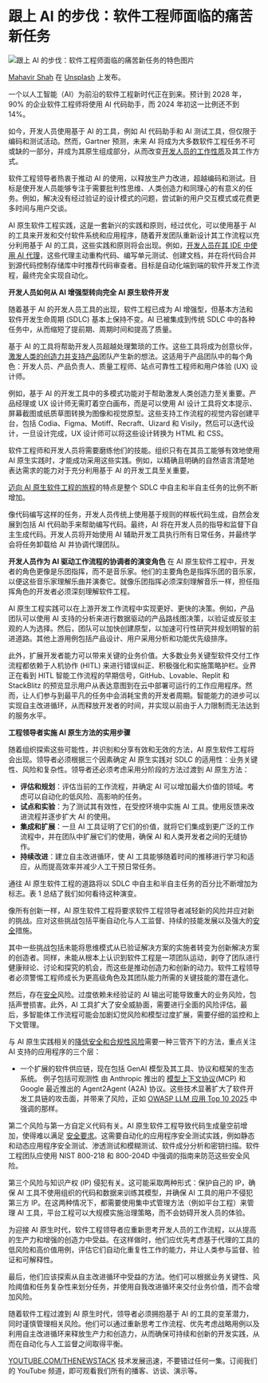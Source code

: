 # 跟上 AI 的步伐：软件工程师面临的痛苦新任务

![跟上 AI 的步伐：软件工程师面临的痛苦新任务的特色图片](https://cdn.thenewstack.io/media/2025/05/57fff614-mahavir-shah-6ptg5fiqklq-unsplash-1024x683.jpg)

[Mahavir Shah](https://unsplash.com/@mahavirshah?utm_content=creditCopyText&utm_medium=referral&utm_source=unsplash) 在 [Unsplash](https://unsplash.com/photos/a-man-riding-a-motorcycle-next-to-a-sports-car-6PTG5FIQkLQ?utm_content=creditCopyText&utm_medium=referral&utm_source=unsplash) 上发布。

一个以人工智能（AI）为前沿的软件工程新时代正在到来。预计到 2028 年，90% 的企业软件工程师将使用 AI 代码助手，而 2024 年初这一比例还不到 14%。

如今，开发人员使用基于 AI 的工具，例如 AI 代码助手和 AI 测试工具，但仅限于编码和测试活动。然而，Gartner 预测，未来 AI 将成为大多数软件工程任务不可或缺的一部分，并成为其原生组成部分，从而改变[开发人员的工作性质](https://www.gartner.com/en/software-engineering/insights/developer-experience-assessment?utm_medium=press-release&utm_campaign=RM_GB_2024_ITSWEL_NPP_PR1_SWENGPRESSRELEASE&utm_term=infographic)及其工作方式。

软件工程领导者热衷于推动 AI 的使用，以释放生产力改进，超越编码和测试。目标是使开发人员能够专注于需要批判性思维、人类创造力和同理心的有意义的任务。例如，解决没有经过验证的设计模式的问题，尝试新的用户交互模式或花费更多时间与用户交谈。

AI 原生软件工程实践，这是一套新兴的实践和原则，经过优化，可以使用基于 AI 的工具来开发和交付软件系统和应用程序，随着开发团队重新设计其工作流程以充分利用基于 AI 的工具，这些实践和原则将会出现。例如，[开发人员在其 IDE 中使用 AI 代理](https://thenewstack.io/thoughtworks-cto-ai-means-we-need-developers-more-than-ever/)，这些代理主动重构代码、编写单元测试、创建文档，并在将代码合并到源代码控制存储库中时推荐代码审查者。目标是自动化端到端的软件开发工作流程，最终完全实现自动化。

**开发人员如何从 AI 增强型转向完全 AI 原生软件开发**

随着基于 AI 的开发人员工具的出现，软件工程已成为 AI 增强型，但基本方法和软件开发生命周期 (SDLC) 基本上保持不变。AI 已被集成到传统 SDLC 中的各种任务中，从而缩短了提前期、周期时间和提高了质量。

基于 AI 的工具将帮助开发人员超越处理繁琐的工作。这些工具将成为创意伙伴，[激发人类的创造力并支持产品](https://thenewstack.io/rust-gets-security-wasi-0-2-support-productivity-boost/)团队产生新的想法。这适用于产品团队中的每个角色：开发人员、产品负责人、质量工程师、站点可靠性工程师和用户体验 (UX) 设计师。

例如，基于 AI 的开发工具中的多模式功能对于帮助激发人类创造力至关重要。产品经理或 UX 设计师无需盯着空白画布，而是可以使用 AI 设计工具将文本提示、屏幕截图或纸质草图转换为图像和视觉原型。这些支持工作流程的视觉内容创建平台，包括 Codia、Figma、Motiff、Recraft、Uizard 和 Visily，然后可以迭代设计，一旦设计完成，UX 设计师可以将这些设计转换为 HTML 和 CSS。

软件工程师和开发人员将需要磨练他们的技能。组织只有在其员工能够有效地使用 AI 原生实践时，才能成功采用这些实践。例如，以精确且明确的自然语言清楚地表达需求的能力对于充分利用基于 AI 的开发工具至关重要。

[迈向 AI 原生软件工程的旅程](https://thenewstack.io/five-ways-your-platform-engineering-journey-can-derail/)的特点是整个 SDLC 中自主和半自主任务的比例不断增加。

像代码编写这样的任务，开发人员传统上使用基于规则的样板代码生成，自然会发展到包括 AI 代码助手来帮助编写代码。最终，AI 将在开发人员的指导和监督下自主生成代码。开发人员将开始使用 AI 辅助开发工具执行所有日常任务，并最终学会将任务卸载给 AI 并协调代理团队。

**开发人员作为 AI 驱动工作流程的协调者的演变角色**
在 AI 原生软件工程中，开发者的角色更像是乐团指挥，而不是音乐家。他们的主要角色是指挥乐团的音乐家，以便这些音乐家理解乐曲并演奏它。就像乐团指挥必须深刻理解音乐一样，担任指挥角色的开发者必须深刻理解软件工程。

AI 原生工程实践可以在上游开发工作流程中实现更好、更快的决策。例如，产品团队可以使用 AI 支持的分析来进行数据驱动的产品路线图决策，以验证或反驳主观的人为选择。然后，团队可以加快创建原型，以加速可行性研究并规划明智的前进道路。其他上游用例包括产品设计、用户采用分析和功能优先级排序。

此外，扩展开发者能力可以带来关键的业务价值。大多数业务关键型软件交付工作流程都依赖于人机协作 (HITL) 来进行错误纠正、积极强化和实施策略护栏。业界正在看到 HITL 智能工作流程的早期信号，GitHub、Lovable、Replit 和 StackBlitz 的预览显示用户从表达意图到在云中部署可运行的工作应用程序。然而，让人们参与到最平凡的任务中会消耗宝贵的开发者周期。智能能力的进步可以实现自主改进循环，从而释放开发者的时间，并实现以前由于人力限制而无法达到的服务水平。

**工程领导者实施 AI 原生方法的实用步骤**

随着组织探索这些可能性，并识别和分享有效和无效的方法，AI 原生软件工程将会出现。领导者必须根据三个因素确定 AI 原生实践对 SDLC 的适用性：业务关键性、风险和复杂性。领导者还必须考虑采用分阶段的方法过渡到 AI 原生方法：

*   **评估和规划**：评估当前的工作流程，并确定 AI 可以增加最大价值的领域。考虑可以自动化的低风险、高影响的任务。
*   **试点和实验**：为了测试其有效性，在受控环境中实施 AI 工具。使用反馈来改进流程并逐步扩大 AI 的使用。
*   **集成和扩展**：一旦 AI 工具证明了它们的价值，就将它们集成到更广泛的工作流程中，并在团队中扩展它们的使用，确保 AI 和人类开发者之间的无缝协作。
*   **持续改进**：建立自主改进循环，使 AI 工具能够随着时间的推移进行学习和适应，从而提高效率并减少人工干预日常任务。

通往 AI 原生软件工程的道路将以 SDLC 中自主和半自主任务的百分比不断增加为标志。表 1 总结了我们如何看待这种演变。

像所有创新一样，AI 原生软件工程将要求软件工程领导者减轻新的风险并应对新的挑战。应对这些挑战包括平衡自动化与人工监督、持续的技能发展以及强大的[安全](https://www.gartner.com/en/cybersecurity/topics/cybersecurity-and-ai?utm_medium=press-release&utm_campaign=RM_GB_YOY_ITSEC_NPP_PR1_PILCYBERAI)措施。

其中一些挑战包括未能将思维模式从已验证解决方案的实施者转变为创新解决方案的创造者。同样，未能从根本上认识到软件工程是一项团队运动，剥夺了团队进行健康辩论、讨论和探究的机会，而这些是推动创造力和创新的动力。软件工程领导者必须警惕工程师成长为更高级角色及其团队能力所需的关键技能的潜在退化。

然后，存在[安全](https://www.gartner.com/en/cybersecurity/topics/information-security-strategy)风险。过度依赖未经验证的 AI 输出可能导致重大的业务风险，包括声誉损害。此外，AI 工具扩大了安全威胁面，需要进行全面的风险评估。最后，多智能体工作流程可能会加剧幻觉风险和模型过度扩展，需要仔细的监控和上下文管理。

与 AI 原生实践相关的[降低安全和合规性风险](https://thenewstack.io/want-to-mitigate-risk-invest-in-automation/)需要一种三管齐下的方法，重点关注 AI 支持的应用程序的三个层：

*   一个扩展的软件供应链，现在包括 GenAI 模型及其工具、协议和框架的生态系统。 例子包括可观测性
由 Anthropic 推出的 [模型上下文协议](https://thenewstack.io/building-your-first-model-context-protocol-server/)(MCP) 和 Google 最近推出的 Agent2Agent (A2A) 协议。这些技术显著扩大了软件开发工具链的攻击面，并带来了风险，正如 [OWASP LLM 应用 Top 10 2025](https://genai.owasp.org/resource/owasp-top-10-for-llm-applications-2025/) 中强调的那样。

第二个风险与第一方自定义代码有关。AI 原生软件工程导致代码生成量空前增加，使得难以满足 [安全要求](https://thenewstack.io/cheri-on-top-adacores-hardware-fix-for-legacy-c-c-code/)。这需要自动化的应用程序安全测试实践，例如静态和动态应用程序安全测试、渗透测试和模糊测试、软件成分分析和密钥扫描。软件工程团队应使用 NIST 800-218 和 800-204D 中强调的指南来防范这些安全风险。

第三个风险与知识产权 (IP) 侵犯有关。这可能采取两种形式：保护自己的 IP，确保 AI 工具不使用组织的代码和数据来训练其模型，并确保 AI 工具的用户不侵犯第三方 IP。在这两种情况下，都需要使用集中式管理方法（例如平台工程）来管理 AI 工具，平台工程可以大规模实施治理策略，而不会妨碍开发人员的体验。

为迎接 AI 原生时代，软件工程领导者应重新思考开发人员的工作流程，以从提高的生产力和增强的创造力中受益。在这样做时，他们应优先考虑基于代理的工具的低风险和高价值用例，评估它们自动化重复性工作的能力，并让人类参与监督、验证和可解释性。

最后，他们应该探索从自主改进循环中受益的方法。他们可以根据业务关键性、风险阈值和任务复杂性来划分任务，并使用自我改进循环来交付业务价值，而不会增加风险。

随着软件工程过渡到 AI 原生时代，领导者必须拥抱基于 AI 的工具的变革潜力，同时谨慎管理相关风险。他们可以通过重新思考工作流程、优先考虑战略用例以及利用自主改进循环来释放生产力和创造力，从而确保可持续和创新的开发实践，从而在自动化与人工监督之间取得平衡。

[YOUTUBE.COM/THENEWSTACK](https://youtube.com/thenewstack?sub_confirmation=1)
技术发展迅速，不要错过任何一集。订阅我们的 YouTube
频道，即可观看我们所有的播客、访谈、演示等。